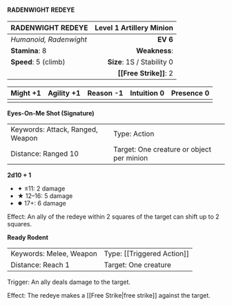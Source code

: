 #### RADENWIGHT REDEYE

| RADENWIGHT REDEYE      | **Level 1 Artillery Minion** |
| :--------------------- | ---------------------------: |
| *Humanoid, Radenwight* |                     **EV 6** |
| **Stamina**: 8         |                **Weakness**: |
| **Speed**: 5 (climb)   |   **Size**: 1S / Stability 0 |
|                        |       **[[Free Strike]]**: 2 |

| **Might** +1 | **Agility** +1 | **Reason** -1 | **Intuition** 0 | **Presence** 0 |
| ------------ | -------------- | ------------- | --------------- | -------------- |
|              |                |               |                 |                |

**Eyes-On-Me Shot (Signature)**

|                                  |                                           |
| :------------------------------- | :---------------------------------------- |
| Keywords: Attack, Ranged, Weapon | Type: Action                              |
| Distance: Ranged 10              | Target: One creature or object per minion |

**2d10 + 1**

- ✦ ≤11: 2 damage
- ★ 12–16: 5 damage
- ✸ 17+: 6 damage

Effect: An ally of the redeye within 2 squares of the target can shift up to 2 squares.

**Ready Rodent**

|                         |                            |
| :---------------------- | :------------------------- |
| Keywords: Melee, Weapon | Type: [[Triggered Action]] |
| Distance: Reach 1       | Target: One creature       |

Trigger: An ally deals damage to the target.

Effect: The redeye makes a [[Free Strike|free strike]] against the target.
